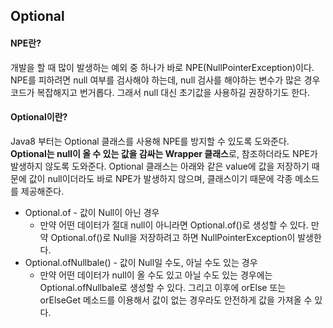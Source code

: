 ## Optional

#### NPE란?

개발을 할 때 많이 발생하는 예외 중 하나가 바로 NPE(NullPointerException)이다. NPE를 피하려면 null 여부를 검사해야 하는데, null 검사를 해야하는 변수가 많은 경우 코드가 복잡해지고 번거롭다. 그래서 null 대신 초기값을 사용하길 권장하기도 한다.

#### Optional이란?

Java8 부터는 Optional<T> 클래스를 사용해 NPE를 방지할 수 있도록 도와준다. **Optional<T>는 null이 올 수 있는 값을 감싸는 Wrapper 클래스**로, 참조하더라도 NPE가 발생하지 않도록 도와준다. Optional 클래스는 아래와 같은 value에 값을 저장하기 때문에 값이 null이더라도 바로 NPE가 발생하지 않으며, 클래스이기 때문에 각종 메소드를 제공해준다.

* Optional.of - 값이 Null이 아닌 경우
  * 만약 어떤 데이터가 절대 null이 아니라면 Optional.of()로 생성할 수 있다. 만약 Optional.of()로 Null을 저장하려고 하면 NullPointerException이 발생한다.
* Optional.ofNullbale() - 값이 Null일 수도, 아닐 수도 있는 경우
  * 만약 어떤 데이터가 null이 올 수도 있고 아닐 수도 있는 경우에는 Optional.ofNullbale로 생성할 수 있다. 그리고 이후에 orElse 또는 orElseGet 메소드를 이용해서 값이 없는 경우라도 안전하게 값을 가져올 수 있다.